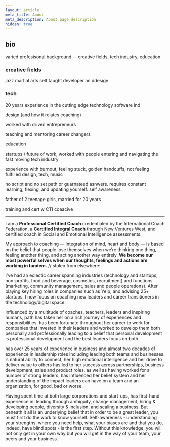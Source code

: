 ```yaml
---
layout: article
meta_title: About
meta_description: About page description
hidden: true
---
```


## bio

varied profesisonal background -- creative fields, tech industry, education

### creative fields
jazz
martial arts
self taught developer an ddesige

### tech

20 years experience in the cutting edge technology software ind



design (and how it relates coaching)

worked with driven entrepreneurs

teaching and mentoring career changers

education

startups / future of work, worked with people entering and navigating the fast moving tech industry

experience with burnout, feeling stuck, golden handcuffs, not feeling fulfilled
design, tech, music


no script and no set path or guarnateed asnwers. requires constant learning, flexing, and updating yourself. self awareness


father of 2 teenage girls, married for 20 years

training and cert w CTI coaacive


---

I am a **Professional Certified Coach** credentialed by the International Coach Federation, a **Certified Integral Coach** through [New Ventures West](http://newventureswest.com/), and certified coach in Social and Emotional Intelligence assessments.

My approach to coaching — integration of mind, heart and body — is based on the belief that people lose themselves when we’re thinking one
thing, feeling another thing, and acting another way entirely. **We become our most powerful selves when our thoughts, feelings and actions are working in tandem.**
// stolen from elsewhere:

I've had an eclectic career spanning industries (technology and startups, non-profits, food and beverage, cosmetics, recruitment) and functions (marketing, community management, sales and people operations). After playing key hiring roles in companies such as Yelp, and advising 25+ startups, I now focus on coaching new leaders and career transitioners in the technology/digital space.

Influenced by a multitude of coaches, teachers, leaders and inspiring humans, path has taken her on a rich journey of experiences and responsibilities.  has been fortunate throughout her career to work for companies that invested in their leaders and worked to develop them both personally and professionally leading to a belief that personal development is professional development and the best leaders focus on both.

has over 25 years of experience in business and almost two decades of experience in leadership roles including leading both teams and businesses. ’s natural ability to connect, her high emotional intelligence and her drive to deliver value to others has led to her success across partnerships, business development, sales and product roles.  as well as having worked for a number of strong leaders, has influenced her belief system and her understanding of the impact leaders can have on a team and an organization, for good, bad or worse.

Having spent time at both large corporations  and start-ups, has first-hand experience in: leading through ambiguity, change management, hiring & developing people, diversity & inclusion, and scaling a business. But beneath it all is an underlying belief that in order to be a great leader, you must first do the work to know yourself. Self-awareness - understanding your strengths, where you need help, what your biases are and that you do, indeed, have blind spots - is the first step. Without this knowledge, you will not only get in your own way but you will get in the way of your team, your peers and your business.
